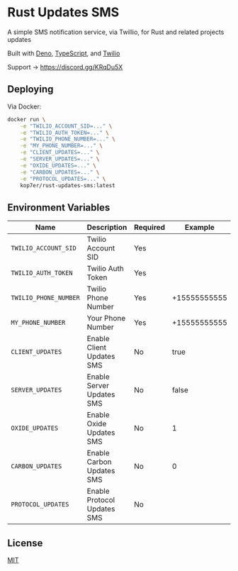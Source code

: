 # Rust Updates SMS

A simple SMS notification service, via Twillio, for Rust and related projects updates

Built with [Deno](https://deno.land/), [TypeScript](https://www.typescriptlang.org/), and [Twilio](https://www.twilio.com/)

Support -> <https://discord.gg/KRqDu5X>

## Deploying

Via Docker:

```bash
docker run \
    -e "TWILIO_ACCOUNT_SID=..." \
    -e "TWILIO_AUTH_TOKEN=..." \
    -e "TWILIO_PHONE_NUMBER=..." \
    -e "MY_PHONE_NUMBER=..." \
    -e "CLIENT_UPDATES=..." \
    -e "SERVER_UPDATES=..." \
    -e "OXIDE_UPDATES=..." \
    -e "CARBON_UPDATES=..." \
    -e "PROTOCOL_UPDATES=..." \
    kop7er/rust-updates-sms:latest
```

## Environment Variables

| Name                  | Description                 | Required | Example      |
|-----------------------|-----------------------------|----------| ------------ |
| `TWILIO_ACCOUNT_SID`  | Twilio Account SID          | Yes      |              |
| `TWILIO_AUTH_TOKEN`   | Twilio Auth Token           | Yes      |              |
| `TWILIO_PHONE_NUMBER` | Twilio Phone Number         | Yes      | +15555555555 |
| `MY_PHONE_NUMBER`     | Your Phone Number           | Yes      | +15555555555 |
| `CLIENT_UPDATES`      | Enable Client Updates SMS   | No       | true         |
| `SERVER_UPDATES`      | Enable Server Updates SMS   | No       | false        |
| `OXIDE_UPDATES`       | Enable Oxide Updates SMS    | No       | 1            |
| `CARBON_UPDATES`      | Enable Carbon Updates SMS   | No       | 0            |
| `PROTOCOL_UPDATES`    | Enable Protocol Updates SMS | No       |              |

## License

[MIT](LICENSE)
